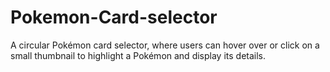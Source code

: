 # Pokemon-Card-selector
A circular Pokémon card selector, where users can hover over or click on a small thumbnail to highlight a Pokémon and display its details. 
